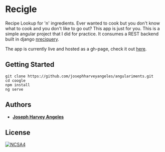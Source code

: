 # Recigle

Recipe Lookup for 'n' ingredients. Ever wanted to cook but you don't know what to cook and you don't like to go out? This app is just for you. This is a simple angular project that I did for practice. It consumes a REST backend built in django [nreciquery](https://github.com/josephharveyangeles/nreciquery/README.md).

The app is currently live and hosted as a gh-page, check it out [here](https://josephharveyangeles.github.io/recigle/#/).

## Getting Started

```
git clone https://github.com/josephharveyangeles/angulariments.git
cd coogle
npm install
ng serve
```

## Authors

* [**Joseph Harvey Angeles**](https://github.com/josephharveyangeles)
    
## License

[![NCSA4](https://licensebuttons.net/l/by-nc-sa/4.0/88x31.png)](http://creativecommons.org/licenses/by-nc-sa/4.0/)
